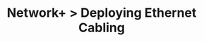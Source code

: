 ---
title: Network+ > Deploying Ethernet Cabling
layout: page
parent: Network+
grand_parent: CompTIA
permalink: /education/comptia/network-plus/deploying-ethernet-cabling/
has_children: true
---
